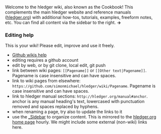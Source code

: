 Welcome to the hledger wiki, also known as the Cookbook!
This complements the main hledger website and reference manuals ([hledger.org](http://hledger.org))
with additional how-tos, tutorials, examples, freeform notes, etc.
You can find all content via the sidebar to the right. **&rarr;**

### Editing help

This is your wiki! Please edit, improve and use it freely.

- [Github wikis help](https://help.github.com/categories/wiki)
- editing requires a github account
- edit by web, or by git clone, local edit, git push
- link between wiki pages: `[[Pagename]]` or `[[Other text|Pagename]]`. 
Pagename is case insensitive and can have spaces.
- link to wiki pages from elsewhere: `https://github.com/simonmichael/hledger/wiki/Pagename`. 
Pagename is case insensitive and can have spaces.
- link to hledger manual sections: `http://hledger.org/manual#anchor`. 
anchor is any manual heading's text, lowercased with punctuation removed and spaces replaced by hyphens.
- when renaming a page, try also to update the links to it
- use the [_Sidebar](_Sidebar/_edit) to organize content. 
This is mirrored to the [hledger.org home page](http://hledger.org) hourly.
We might include some external (non-wiki) links here.
